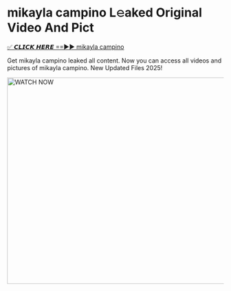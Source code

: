 # mikayla campino L𝚎aked Original Video And Pict

<p><a href="https://cliphot.my.id/mikayla+campino" rel="nofollow">✅ 𝘾𝙇𝙄𝘾𝙆 𝙃𝙀𝙍𝙀 ==►► mikayla campino​</a></p>


<p>Get mikayla campino leaked all content. Now you can access all videos and pictures of mikayla campino. New Updated Files 2025!</p>


<p><a rel="nofollow" title="WATCH NOW" href="https://cliphot.my.id/mikayla+campino"><img border="mikayla+campino" height="480" width="720" title="WATCH NOW" alt="WATCH NOW" src="https://i.ibb.co.com/xMMVF88/686577567.gif"></a></p>